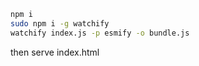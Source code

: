 
```bash
npm i
sudo npm i -g watchify
watchify index.js -p esmify -o bundle.js
```

then serve index.html
